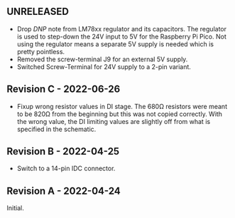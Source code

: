 ## UNRELEASED
- Drop _DNP_ note from LM78xx regulator and its capacitors.  The regulator is
  used to step-down the 24V input to 5V for the Raspberry Pi Pico.  Not using
  the regulator means a separate 5V supply is needed which is pretty pointless.
- Removed the screw-terminal J9 for an external 5V supply.
- Switched Screw-Terminal for 24V supply to a 2-pin variant.

## Revision C - 2022-06-26
- Fixup wrong resistor values in DI stage.  The 680Ω resistors were meant to be
  820Ω from the beginning but this was not copied correctly.  With the wrong
  value, the DI limiting values are slightly off from what is specified in the
  schematic.

## Revision B - 2022-04-25
- Switch to a 14-pin IDC connector.

## Revision A - 2022-04-24
Initial.
